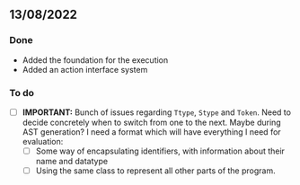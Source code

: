 ## 13/08/2022
### Done
- Added the foundation for the execution
- Added an action interface system
### To do
- [ ] **IMPORTANT:** Bunch of issues regarding `Ttype`, `Stype` and `Token`. Need to decide concretely when to switch from one to the next. Maybe during AST generation? I need a format which will have everything I need for evaluation:
    - [ ] Some way of encapsulating identifiers, with information about their name and datatype
    - [ ] Using the same class to represent all other parts of the program.
